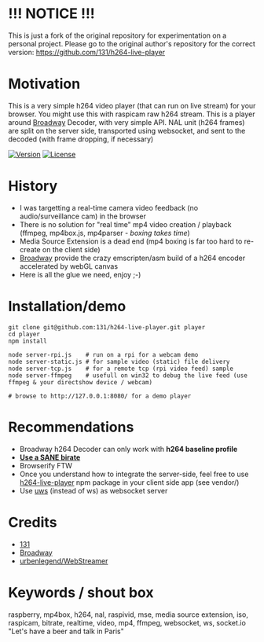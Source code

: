 # !!! NOTICE !!!

This is just a fork of the original repository for experimentation on a personal project. Please go to the original author's repository for the correct version: https://github.com/131/h264-live-player

# Motivation

This is a very simple h264 video player (that can run on live stream) for your browser.
You might use this with raspicam raw h264 stream.
This is a player around [Broadway](https://github.com/mbebenita/Broadway) Decoder, with very simple API.
NAL unit (h264 frames) are split on the server side, transported using websocket, and sent to the decoded (with frame dropping, if necessary)

[![Version](https://img.shields.io/npm/v/h264-live-player.svg)](https://www.npmjs.com/package/h264-live-player)
[![License](https://img.shields.io/badge/license-MIT-blue.svg)](http://opensource.org/licenses/MIT)


# History
* I was targetting a real-time camera video feedback (no audio/surveillance cam) in the browser
* There is no solution for "real time" mp4 video creation / playback (ffmpeg, mp4box.js, mp4parser - _boxing_ _takes_ _time_)
* Media Source Extension is a dead end (mp4 boxing is far too hard to re-create on the client side)
* [Broadway](https://github.com/mbebenita/Broadway) provide the crazy emscripten/asm build of a h264 encoder accelerated by webGL canvas
* Here is all the glue we need, enjoy ;-)


# Installation/demo
```
git clone git@github.com:131/h264-live-player.git player
cd player
npm install

node server-rpi.js    # run on a rpi for a webcam demo
node server-static.js # for sample video (static) file delivery
node server-tcp.js    # for a remote tcp (rpi video feed) sample
node server-ffmpeg    # usefull on win32 to debug the live feed (use ffmpeg & your directshow device / webcam) 

# browse to http://127.0.0.1:8080/ for a demo player

```

# Recommendations
* Broadway h264 Decoder can only work with **h264 baseline profile**
* [**Use a SANE birate**](https://www.dr-lex.be/info-stuff/videocalc.html)
* Browserify FTW
* Once you understand how to integrate the server-side, feel free to use [h264-live-player](https://www.npmjs.com/package/h264-live-player) npm package in your client side app (see vendor/)
* Use [uws](https://github.com/uWebSockets/uWebSockets) (instead of ws) as websocket server


# Credits
* [131](mailto:131.js@cloudyks.org)
* [Broadway](https://github.com/mbebenita/Broadway)
* [urbenlegend/WebStreamer](https://github.com/urbenlegend/WebStreamer)


# Keywords / shout box
raspberry, mp4box, h264, nal, raspivid, mse, media source extension, iso, raspicam, bitrate, realtime, video, mp4, ffmpeg, websocket, ws, socket.io "Let's have a beer and talk in Paris"
